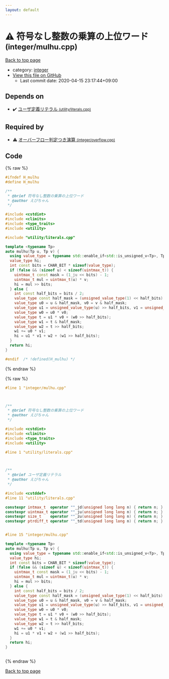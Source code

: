 ```yaml
---
layout: default
---
```


<!-- mathjax config similar to math.stackexchange -->
<script type="text/javascript" async
  src="https://cdnjs.cloudflare.com/ajax/libs/mathjax/2.7.5/MathJax.js?config=TeX-MML-AM_CHTML">
</script>
<script type="text/x-mathjax-config">
  MathJax.Hub.Config({
    TeX: { equationNumbers: { autoNumber: "AMS" }},
    tex2jax: {
      inlineMath: [ ['$','$'] ],
      processEscapes: true
    },
    "HTML-CSS": { matchFontHeight: false },
    displayAlign: "left",
    displayIndent: "2em"
  });
</script>

<script type="text/javascript" src="https://cdnjs.cloudflare.com/ajax/libs/jquery/3.4.1/jquery.min.js"></script>
<script src="https://cdn.jsdelivr.net/npm/jquery-balloon-js@1.1.2/jquery.balloon.min.js" integrity="sha256-ZEYs9VrgAeNuPvs15E39OsyOJaIkXEEt10fzxJ20+2I=" crossorigin="anonymous"></script>
<script type="text/javascript" src="../../assets/js/copy-button.js"></script>
<link rel="stylesheet" href="../../assets/css/copy-button.css" />


# :warning: 符号なし整数の乗算の上位ワード <small>(integer/mulhu.cpp)</small>

<a href="../../index.html">Back to top page</a>

* category: <a href="../../index.html#157db7df530023575515d366c9b672e8">integer</a>
* <a href="{{ site.github.repository_url }}/blob/master/integer/mulhu.cpp">View this file on GitHub</a>
    - Last commit date: 2020-04-15 23:17:44+09:00




## Depends on

* :heavy_check_mark: <a href="../utility/literals.cpp.html">ユーザ定義リテラル <small>(utility/literals.cpp)</small></a>


## Required by

* :warning: <a href="overflow.cpp.html">オーバーフロー判定つき演算 <small>(integer/overflow.cpp)</small></a>


## Code

<a id="unbundled"></a>
{% raw %}
```cpp
#ifndef H_mulhu
#define H_mulhu

/**
 * @brief 符号なし整数の乗算の上位ワード
 * @author えびちゃん
 */

#include <cstdint>
#include <climits>
#include <type_traits>
#include <utility>

#include "utility/literals.cpp"

template <typename Tp>
auto mulhu(Tp u, Tp v) {
  using value_type = typename std::enable_if<std::is_unsigned_v<Tp>, Tp>::type;
  value_type hi;
  int const bits = CHAR_BIT * sizeof(value_type);
  if (false && (sizeof u) < sizeof(uintmax_t)) {
    uintmax_t const mask = (1_ju << bits) - 1;
    uintmax_t mul = uintmax_t(u) * v;
    hi = mul >> bits;
  } else {
    int const half_bits = bits / 2;
    value_type const half_mask = (unsigned_value_type(1) << half_bits) - 1;
    value_type u0 = u & half_mask, v0 = v & half_mask;
    value_type u1 = unsigned_value_type(u) >> half_bits, v1 = unsigned_value_type(v) >> half_bits;
    value_type w0 = u0 * v0;
    value_type t = u1 * v0 + (w0 >> half_bits);
    value_type w1 = t & half_mask;
    value_type w2 = t >> half_bits;
    w1 += u0 * v1;
    hi = u1 * v1 + w2 + (w1 >> half_bits);
  }
  return hi;
}

#endif  /* !defined(H_mulhu) */

```
{% endraw %}

<a id="bundled"></a>
{% raw %}
```cpp
#line 1 "integer/mulhu.cpp"



/**
 * @brief 符号なし整数の乗算の上位ワード
 * @author えびちゃん
 */

#include <cstdint>
#include <climits>
#include <type_traits>
#include <utility>

#line 1 "utility/literals.cpp"



/**
 * @brief ユーザ定義リテラル
 * @author えびちゃん
 */

#include <cstddef>
#line 11 "utility/literals.cpp"

constexpr intmax_t  operator ""_jd(unsigned long long n) { return n; }
constexpr uintmax_t operator ""_ju(unsigned long long n) { return n; }
constexpr size_t    operator ""_zu(unsigned long long n) { return n; }
constexpr ptrdiff_t operator ""_td(unsigned long long n) { return n; }


#line 15 "integer/mulhu.cpp"

template <typename Tp>
auto mulhu(Tp u, Tp v) {
  using value_type = typename std::enable_if<std::is_unsigned_v<Tp>, Tp>::type;
  value_type hi;
  int const bits = CHAR_BIT * sizeof(value_type);
  if (false && (sizeof u) < sizeof(uintmax_t)) {
    uintmax_t const mask = (1_ju << bits) - 1;
    uintmax_t mul = uintmax_t(u) * v;
    hi = mul >> bits;
  } else {
    int const half_bits = bits / 2;
    value_type const half_mask = (unsigned_value_type(1) << half_bits) - 1;
    value_type u0 = u & half_mask, v0 = v & half_mask;
    value_type u1 = unsigned_value_type(u) >> half_bits, v1 = unsigned_value_type(v) >> half_bits;
    value_type w0 = u0 * v0;
    value_type t = u1 * v0 + (w0 >> half_bits);
    value_type w1 = t & half_mask;
    value_type w2 = t >> half_bits;
    w1 += u0 * v1;
    hi = u1 * v1 + w2 + (w1 >> half_bits);
  }
  return hi;
}



```
{% endraw %}

<a href="../../index.html">Back to top page</a>

